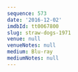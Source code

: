 ```yaml
---
sequence: 573
date: '2016-12-02'
imdbId: tt0067800
slug: straw-dogs-1971
venue: null
venueNotes: null
medium: Blu-ray
mediumNotes: null
---
```


